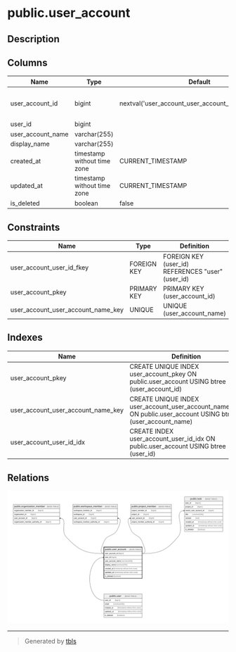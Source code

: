 # public.user_account

## Description

## Columns

| Name              | Type                        | Default                                               | Nullable | Children                                                                                                                                                                                          | Parents                       | Comment |
| ----------------- | --------------------------- | ----------------------------------------------------- | -------- | ------------------------------------------------------------------------------------------------------------------------------------------------------------------------------------------------- | ----------------------------- | ------- |
| user_account_id   | bigint                      | nextval('user_account_user_account_id_seq'::regclass) | false    | [public.organization_member](public.organization_member.md) [public.workspace_member](public.workspace_member.md) [public.project_member](public.project_member.md) [public.task](public.task.md) |                               |         |
| user_id           | bigint                      |                                                       | false    |                                                                                                                                                                                                   | [public.user](public.user.md) |         |
| user_account_name | varchar(255)                |                                                       | false    |                                                                                                                                                                                                   |                               |         |
| display_name      | varchar(255)                |                                                       | false    |                                                                                                                                                                                                   |                               |         |
| created_at        | timestamp without time zone | CURRENT_TIMESTAMP                                     | false    |                                                                                                                                                                                                   |                               |         |
| updated_at        | timestamp without time zone | CURRENT_TIMESTAMP                                     | false    |                                                                                                                                                                                                   |                               |         |
| is_deleted        | boolean                     | false                                                 | false    |                                                                                                                                                                                                   |                               |         |

## Constraints

| Name                               | Type        | Definition                                       |
| ---------------------------------- | ----------- | ------------------------------------------------ |
| user_account_user_id_fkey          | FOREIGN KEY | FOREIGN KEY (user_id) REFERENCES "user"(user_id) |
| user_account_pkey                  | PRIMARY KEY | PRIMARY KEY (user_account_id)                    |
| user_account_user_account_name_key | UNIQUE      | UNIQUE (user_account_name)                       |

## Indexes

| Name                               | Definition                                                                                                    |
| ---------------------------------- | ------------------------------------------------------------------------------------------------------------- |
| user_account_pkey                  | CREATE UNIQUE INDEX user_account_pkey ON public.user_account USING btree (user_account_id)                    |
| user_account_user_account_name_key | CREATE UNIQUE INDEX user_account_user_account_name_key ON public.user_account USING btree (user_account_name) |
| user_account_user_id_idx           | CREATE INDEX user_account_user_id_idx ON public.user_account USING btree (user_id)                            |

## Relations

![er](public.user_account.svg)

---

> Generated by [tbls](https://github.com/k1LoW/tbls)
